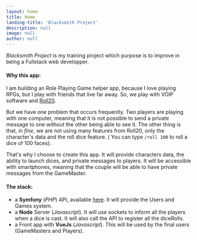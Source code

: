 ```yaml
---
layout: home
title: Home
landing-title: 'Blacksmith Project'
description: null
image: null
author: null
---
```


*Blacksmith Project* is my training project which purpose is to improve in being a Fullstack web developper.

#### Why this app:

I am building an Role Playing Game helper app, because I love playing RPGs, but I play with friends that live far away.
So, we play with VOIP software and [Roll20](https://roll20.net/).

But we have one problem that occurs frequently. Two players are playing with one computer, meaning that it is not possible 
to send a private message to one without the other being able to see it.
The other thing is that, _in fine_, we are not using many features from Roll20, only the character's data and the roll dice feature.
( You can type `/roll 100` to roll a dice of 100 faces).

That's why I choose to create this app. It will provide characters data, the ability to launch dices, and private messages to players. 
It will be accessible with smartphones, meaning that the couple will be able to have private messages from the GameMaster.

#### The stack:

- a **Symfony** (*PHP*) API, available [here](https://github.com/BlacksmithProject/API). It will provide the Users and Games system.
- a **Node** Server (*Javascript*). It will use sockets to inform all the players when a dice is cast. It will also call the API to register all the diceRolls.
- a Front app with **VueJs** (*Javascript*). This will be used by the final users (GameMasters and Players).